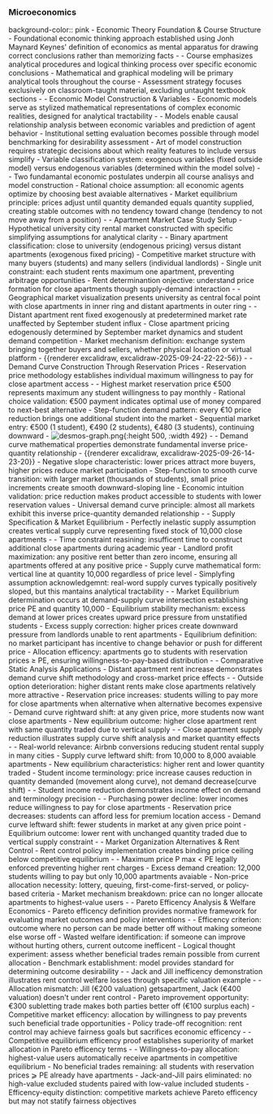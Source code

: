 ### Microeconomics
background-color:: pink
	- Economic Theory Foundation & Course Structure
		- Foundational economic thinking approach established using Jonh Maynard Keynes' definition of economics as mental apparatus for drawing correct conclusions rather than memorizing facts
			-
			- Course emphasizes analytical procedures and logical thinking process over specific economic conclusions
			- Mathematical and graphical modeling will be primary analytical tools throughout the course
			- Assessment strategy focuses exclusively on classroom-taught material, excluding untaught textbook sections
	-
	- Economic Model Construction & Variables
		- Economic models serve as stylized mathematical representations of complex economic realities, designed for analytical tractability
			-
			- Models enable causal relationship analysis between economic variables and prediction of agent behavior
			- Institutional setting evaluation becomes possible through model benchmarking for desirability assessment
			- Art of model construction requires strategic decisions about which reality features to include versus simplify
			- Variable classification system: exogenous variables (fixed outside model) versus endogenous variables (determined within the model solve)
	-
	- Two fundamantal economic postulates underpin all course analisys and model construction
		- Rational choice assumption: all economic agents optimize by choosing best avaiable alternatives
		- Market equilibrium principle: prices adjust until quantity demanded equals quantity supplied, creating stable outcomes with no tendency toward change (tendency to not move away from a position)
	-
	- Apartment Market Case Study Setup
		- Hypothetical university city rental market constructed with specific simplifying assumptions for analytical clarity
			-
			- Binary apartment classification: close to university (endogenous pricing) versus distant apartments (exogenous fixed pricing)
			- Competitive market structure with many buyers (students) and many sellers (individual landlords)
			- Single unit constraint: each student rents maximum one apartment, preventing arbitrage opportunities
			- Rent determinantion onjective: understand price formation for close apartments though supply-demand interaction
		-
		- Geographical market visualization presents university as central focal point with close apartments in inner ring and distant apartments in outer ring
			-
			- Distant apartment rent fixed exogenously at predetermined market rate unaffected by September student influx
			- Close apartment pricing edogenously determined by September market dynamics and student demand competition
			- Market mechanism definition: exchange system bringing together buyers and sellers, whether physical location or virtual platform
			- {{renderer excalidraw, excalidraw-2025-09-24-22-22-56}}
	-
	- Demand Curve Construction Through Reservation Prices
		- Reservation price methodology establishes individual maximum willingness to pay for close apartment access
			-
			- Highest market reservation price €500 represents maximum any student willingness to pay monthly
			- Rational choice validation: €500 payment indicates optimal use of money compared to next-best alternative
			- Step-function demand pattern: every €10 price reduction brings one additional student into the market
			- Sequential market entry: €500 (1 student), €490 (2 students), €480 (3 students), continuing downward
				- ![desmos-graph.png](../assets/desmos-graph_1758743928842_0.png){:height 500, :width 492}
		-
		- Demand curve mathematical properties demonstrate fundamental inverse price-quantity relationship
			- {{renderer excalidraw, excalidraw-2025-09-26-14-23-20}}
			- Negative slope characteristic: lower prices attract more buyers, higher prices reduce market participation
			- Step-function to smooth curve transition: with larger market (thousands of students), small price increments create smooth downward-sloping line
			- Economic intuition validation: price reduction makes product accessible to students with lower reservation values
			- Universal demand curve principle: almost all markets exhibit this inverse price-quantity demanded relationship
	-
	- Supply Specification & Market Equilibrium
		- Perfectly inelastic supply assumption creates vertical supply curve representing fixed stock of 10,000 close apartments
			-
			- Time constraint reasining: insufficent time to construct additional close apartments during academic year
			- Landlord profit maximization: any positive rent better than zero income, ensuring all apartments offered at any positive price
			- Supply curve mathematical form: vertical line at quantity 10,000 regardless of price level
			- Simplyfing assumption acknowledgemnt: real-word supply curves  typically positively sloped, but this mantains analytical tractability
	-
	- Market Equilibrium determination occurs at demand-supply curve intersection establishing price PE and quantity 10,000
		- Equilibrium stability mechanism: excess demand at lower prices creates upward price pressure from unstatified students
		- Excess supply correction: higher prices create downward pressure from landlords unable to rent apartments
		- Equilibrium definition: no market participant has incentive to change behavior or push for different price
		- Allocation efficency: apartments go to students with reservation prices ≥ PE, ensuring willingness-to-pay-based distribution
	-
	- Comparative Static Analysis Applications
		- Distant apartment rent increase demonstrates demand curve shift methodology and cross-market price effects
			-
			- Outside option deterioration: higher distant rents make close apartments relatively more attractive
			- Reservation price increases: students willing to pay more for close apartments when alternative when alternative becomes expensive
			- Demand curve rightward shift: at any given price, more students now want close apartments
			- New equilibrium outcome: higher close apartment rent with same quantity traded due to vertical supply
	-
		- Close apartment supply reduction illustrates supply curve shift analysis and market quantity effects
			-
			- Real-world relevance: Airbnb conversions reducing student rental supply in many cities
			- Supply curve leftward shift: from 10,000 to 8,000 avaiable apartments
			- New equilibrium characteristics: higher rent and lower quantity traded
			- Student income terminology: price increase causes reduction in quantity demanded (movement along curve), not demand decrease(curve shift)
		-
		- Student income reduction demonstrates income effect on demand and terminology precision
			-
			- Purchasing power decline: lower incomes reduce willingness to pay for close apartments
			- Reservation price decreases: students can afford less for premium location access
			- Demand curve leftward shift: fewer students in market at any given price point
			- Equilibrium outcome: lower rent with unchanged quantity traded due to vertical supply constraint
	-
	- Market Organization Alternatives & Rent Control
		- Rent control policy implementation creates binding price ceiling below competitive equilibrium
			-
			- Maximum price P max < PE legally enforced preventing higher rent charges
			- Excess demand creation: 12,000 students willing to pay but only 10,000 apartments avaiable
			- Non-price allocation necessity: lottery, queuing, first-come-first-served, or policy-based criteria
			- Market mechanism breakdown: price can no longer allocate apartments to highest-value users
	-
	- Pareto Efficency Analysis & Welfare Economics
		- Pareto efficency definition provides normative framework for evaluating market outcomes and policy interventions
			-
			- Efficency criterion: outcome where no person can be made better off without making someone else worse off
			- Wasted welfare identification: if someone can improve without hurting others, current outcome inefficent
			- Logical thought experiment: assess whether beneficial trades remain possible from current allocation
			- Benchmark establishment: model provides standard for determining outcome desirability
	-
		- Jack and Jill inefficency demonstration illustrates rent control welfare losses through specific valuation example
			-
			- Allocation mismatch: Jill (€200 valuation) getsapartment, Jack (€400 valuation) doesn't under rent control
			- Pareto improvement opportunity: €300 subletting trade makes both parties better off (€100 surplus each)
			- Competitive market efficency: allocation by willingness to pay prevents such beneficial trade opportunities
			- Policy trade-off recognition: rent control may achieve fairness goals but sacrifices economic efficency
			-
		- Competitive equilibrium efficency proof establishes superiority of market allocation in Pareto efficency terms
			-
			- Willingness-to-pay allocation: highest-value users automatically receive apartments in competitive equilibrium
			- No beneficial trades remaining: all students with reservation prices ⩾ PE already have apartments
			- Jack-and-Jill pairs eliminated: no high-value excluded students paired with low-value included students
			- Efficency-equity distinction: competitive markets achieve Pareto efficency but may not statify  fairness objectives